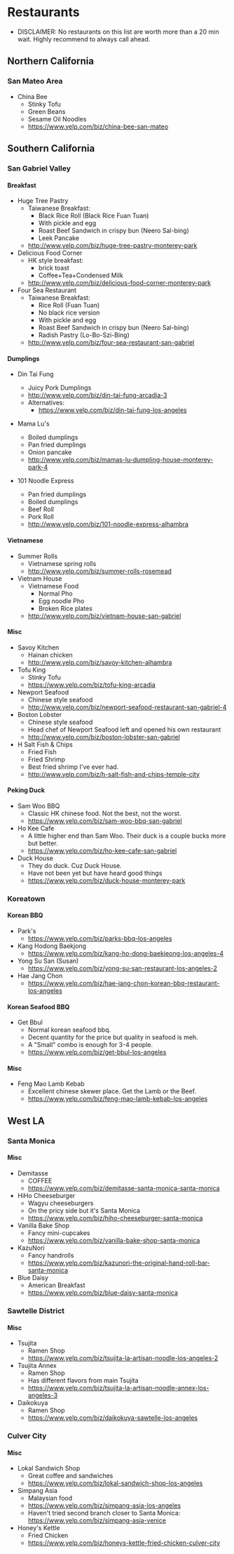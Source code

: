 # Restaurants
* DISCLAIMER: No restaurants on this list are worth more than a 20 min wait. Highly recommend to always call ahead.

## Northern California
### San Mateo Area
* China Bee
  * Stinky Tofu
  * Green Beans
  * Sesame Oil Noodles
  * https://www.yelp.com/biz/china-bee-san-mateo

## Southern California
### San Gabriel Valley
#### Breakfast
* Huge Tree Pastry
  * Taiwanese Breakfast:
    * Black Rice Roll (Black Rice Fuan Tuan)
    * With pickle and egg
    * Roast Beef Sandwich in crispy bun (Neero Sal-bing)
    * Leek Pancake
  * http://www.yelp.com/biz/huge-tree-pastry-monterey-park
* Delicious Food Corner
  * HK style breakfast:
    * brick toast
    * Coffee+Tea+Condensed Milk
  * http://www.yelp.com/biz/delicious-food-corner-monterey-park
* Four Sea Restaurant
  * Taiwanese Breakfast:
    * Rice Roll (Fuan Tuan)
    * No black rice version
    * With pickle and egg
    * Roast Beef Sandwich in crispy bun (Neero Sal-bing)
    * Radish Pastry (Lo-Bo-Szi-Bing)
  * http://www.yelp.com/biz/four-sea-restaurant-san-gabriel

#### Dumplings
* Din Tai Fung
  * Juicy Pork Dumplings
  * http://www.yelp.com/biz/din-tai-fung-arcadia-3
  * Alternatives:
     * https://www.yelp.com/biz/din-tai-fung-los-angeles

* Mama Lu's
  * Boiled dumplings
  * Pan fried dumplings
  * Onion pancake
  * http://www.yelp.com/biz/mamas-lu-dumpling-house-monterey-park-4
* 101 Noodle Express
  * Pan fried dumplings
  * Boiled dumplings
  * Beef Roll
  * Pork Roll
  * http://www.yelp.com/biz/101-noodle-express-alhambra

#### Vietnamese
* Summer Rolls
  * Vietnamese spring rolls
  * http://www.yelp.com/biz/summer-rolls-rosemead
* Vietnam House
  * Vietnamese Food
    * Normal Pho
    * Egg noodle Pho
    * Broken Rice plates
  * http://www.yelp.com/biz/vietnam-house-san-gabriel

#### Misc
* Savoy Kitchen
  * Hainan chicken
  * http://www.yelp.com/biz/savoy-kitchen-alhambra
* Tofu King
  * Stinky Tofu
  * https://www.yelp.com/biz/tofu-king-arcadia 
* Newport Seafood
  * Chinese style seafood
  * http://www.yelp.com/biz/newport-seafood-restaurant-san-gabriel-4
* Boston Lobster
  * Chinese style seafood
  * Head chef of Newport Seafood left and opened his own restaurant
  * http://www.yelp.com/biz/boston-lobster-san-gabriel
* H Salt Fish & Chips
  * Fried Fish
  * Fried Shrimp
  * Best fried shrimp I've ever had.
  * http://www.yelp.com/biz/h-salt-fish-and-chips-temple-city

#### Peking Duck
* Sam Woo BBQ
  * Classic HK chinese food. Not the best, not the worst.
  * https://www.yelp.com/biz/sam-woo-bbq-san-gabriel
* Ho Kee Cafe
  * A little higher end than Sam Woo. Their duck is a couple bucks more but better.
  * https://www.yelp.com/biz/ho-kee-cafe-san-gabriel
* Duck House
  * They do duck. Cuz Duck House.
  * Have not been yet but have heard good things
  * https://www.yelp.com/biz/duck-house-monterey-park

### Koreatown
#### Korean BBQ
* Park's
  * https://www.yelp.com/biz/parks-bbq-los-angeles
* Kang Hodong Baekjong
  * https://www.yelp.com/biz/kang-ho-dong-baekjeong-los-angeles-4
* Yong Su San (Susan)
  * https://www.yelp.com/biz/yong-su-san-restaurant-los-angeles-2
* Hae Jang Chon
  * https://www.yelp.com/biz/hae-jang-chon-korean-bbq-restaurant-los-angeles
#### Korean Seafood BBQ
* Get Bbul
   * Normal korean seafood bbq.
   * Decent quantity for the price but quality in seafood is meh.
   * A "Small" combo is enough for 3-4 people.
   * https://www.yelp.com/biz/get-bbul-los-angeles
#### Misc 
* Feng Mao Lamb Kebab
   * Excellent chinese skewer place. Get the Lamb or the Beef.
   * https://www.yelp.com/biz/feng-mao-lamb-kebab-los-angeles

## West LA
### Santa Monica
#### Misc
* Demitasse
   * COFFEE
   * https://www.yelp.com/biz/demitasse-santa-monica-santa-monica
* HiHo Cheeseburger
   * Wagyu cheeseburgers
   * On the pricy side but it's Santa Monica
   * https://www.yelp.com/biz/hiho-cheeseburger-santa-monica
* Vanilla Bake Shop
   * Fancy mini-cupcakes
   * https://www.yelp.com/biz/vanilla-bake-shop-santa-monica
* KazuNori
   * Fancy handrolls
   * https://www.yelp.com/biz/kazunori-the-original-hand-roll-bar-santa-monica
* Blue Daisy
   * American Breakfast
   * https://www.yelp.com/biz/blue-daisy-santa-monica

### Sawtelle District
#### Misc
* Tsujita
   * Ramen Shop
   * https://www.yelp.com/biz/tsujita-la-artisan-noodle-los-angeles-2
* Tsujita Annex
   * Ramen Shop
   * Has different flavors from main Tsujita
   * https://www.yelp.com/biz/tsujita-la-artisan-noodle-annex-los-angeles-3
* Daikokuya
   * Ramen Shop
   * https://www.yelp.com/biz/daikokuya-sawtelle-los-angeles

### Culver City
#### Misc
* Lokal Sandwich Shop
   * Great coffee and sandwiches
   * https://www.yelp.com/biz/lokal-sandwich-shop-los-angeles
* Simpang Asia
   * Malaysian food
   * https://www.yelp.com/biz/simpang-asia-los-angeles
   * Haven't tried second branch closer to Santa Monica: https://www.yelp.com/biz/simpang-asia-venice
* Honey's Kettle
   * Fried Chicken
   * https://www.yelp.com/biz/honeys-kettle-fried-chicken-culver-city

